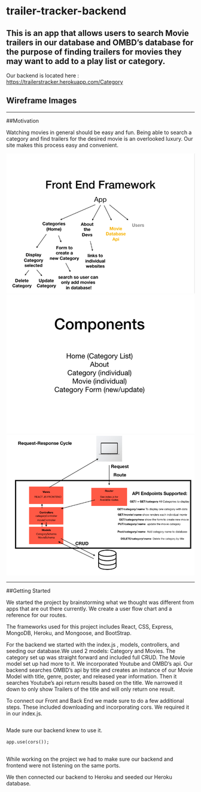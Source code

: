 # trailer-tracker-backend

## This is an app that allows users to search Movie trailers in our database and OMBD’s database for the purpose of finding trailers for movies they may want to add to a play list or category.

Our backend is located here :
https://trailerstracker.herokuapp.com/Category

## Wireframe Images

---

##Motivation

Watching movies in general should be easy and fun. Being able to search a category and find trailers for the desired movie is an overlooked luxury. Our site makes this process easy and convenient.

![](./public/images/FrontEnd-Framework.png)
![](./public/images/FrontEnd-Components.png)
![](./public/images/BackEnd.png)

---

##Getting Started

We started the project by brainstorming what we thought was different from apps that are out there currently.
We create a user flow chart and a reference for our routes.

The frameworks used for this project includes React, CSS, Express, MongoDB, Heroku, and Mongoose, and BootStrap.

For the backend we started with the index.js , models, controllers, and seeding our database.We used 2 models: Category and Movies. The category set up was straight forward and included full CRUD. The Movie model set up had more to it. We incorporated Youtube and OMBD’s api. Our backend searches OMBD’s api by title and creates an instance of our Movie Model with title, genre, poster, and released year information. Then it searches Youtube’s api return results based on the title. We narrowed it down to only show Trailers of the title and will only return one result.

To connect our Front and Back End we made sure to do a few additional steps. These included downloading and incorporating cors. We required it in our index.js.

```const cors = require('cors');

```

Made sure our backend knew to use it.

```
app.use(cors());


```

While working on the project we had to make sure our backend and frontend were not listening on the same ports.

We then connected our backend to Heroku and seeded our Heroku database.
